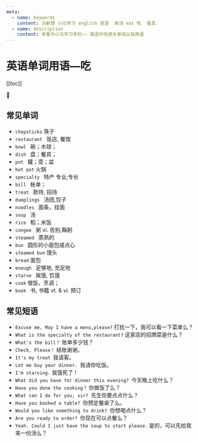 ```yaml
---
meta:
  - name: keywords
    content: 马新想 小马学习 english 英语  单词 eat 吃  餐具
  - name: description
    content: 本章为小马学习专栏—— 英语中吃相关单词以及用语
---
```


# 英语单词用语—吃

[[toc]]

:horse: 


## 常见单词

- `chopsticks` <Badge text="/'tʃɑp,stɪks/" />  筷子
- `restaurant ` <Badge text="/'rɛstrɑnt/" /> 饭店, 餐馆
- `bowl ` <Badge text="/bol/" /> 碗；木球；
- `dish ` <Badge text="/dɪʃ/" /> 盘；餐具；
- `pot ` <Badge text="/pɑt/" />  罐；壶；盆
- `hot pot`  火锅
- `specialty ` <Badge text="/ˈspɛʃəlti/" /> 特产 专业;专长
- `bill ` <Badge text="/bɪl/" /> 帐单；
- `treat ` <Badge text="/trit/" />  款待, 招待
- `dumplings ` <Badge text="/'dʌmplɪŋ/" /> 汤团,饺子
- `noodles ` <Badge text="/'nu:dl/" /> 面条，挂面
- `soup ` <Badge text="/sup/" /> 汤
- `rice ` <Badge text="/raɪs/" /> 稻；米饭
- `congee ` <Badge text="/'kɑndʒi/" /> 粥 vi. 告别,鞠躬
- `steamed ` <Badge text="/sti:md/" /> 蒸熟的
- `bun ` <Badge text="/bʌn/" />  圆形的小面包或点心
- `steamed bun` 馒头
- `bread` <Badge text="/brɛd/" />   面包
- `enough ` <Badge text="/ɪ'nʌf/" /> 足够地, 充足地
- `starve ` <Badge text="/stɑrv/" /> 挨饿, 饥饿
- `cook` <Badge text="/kʊk/" />   做饭，烹调；
- `book ` <Badge text="/bʊk/" /> 书, 书籍 vt. & vi. 预订


## 常见短语

- `Excuse me, May I have a menu,please?` 打扰一下，我可以看一下菜单么？
- `What is the specialty of the restaurant?` 这家店的招牌菜是什么？
- `What's the bill？` 账单多少钱？
- `Check, Please！` 结账谢谢。
- `It's my treat `我请客。
- `Let me buy your dinner. `我请你吃饭。
- `I'm starving.` 我饿死了！
- `What did you have for dinner this evening? `今天晚上吃什么？
- `Have you done the cooking？` 你做饭了么？
- `What can I do for you, sir? `先生你要点点什么？
- `Have you booked a table? `你预定餐桌了么。
- `Would you like something to drink? `你想喝点什么？
- `Are you ready to order? `你现在可以点餐么？
- `Yeah. Could I just have the soup to start please.` 是的，可以先给我来一份汤么？

